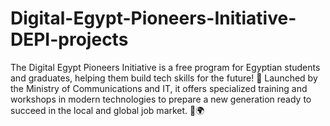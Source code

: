 # Digital-Egypt-Pioneers-Initiative-DEPI-projects
The Digital Egypt Pioneers Initiative is a free program for Egyptian students and graduates, helping them build tech skills for the future! 🚀 Launched by the Ministry of Communications and IT, it offers specialized training and workshops in modern technologies to prepare a new generation ready to succeed in the local and global job market. 💼🌍
